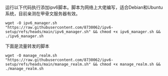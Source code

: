 运行以下代码执行添加ipv6脚本。脚本为网络上大佬编写，适合Debian和Ubuntu系统，目前亲测在甲骨文服务器有效。

~~~shell
wget -O ipv6_manager.sh "https://raw.githubusercontent.com/8730062/ipv6-setup/refs/heads/main/ipv6_manager.sh" && chmod +x ipv6_manager.sh && ./ipv6_manager.sh
~~~


下面是流量转发的脚本


~~~shell
wget -O manage_realm.sh "https://raw.githubusercontent.com/8730062/ipv6-setup/refs/heads/main/manage_realm.sh" && chmod +x manage_realm.sh && ./manage_realm.sh
~~~

